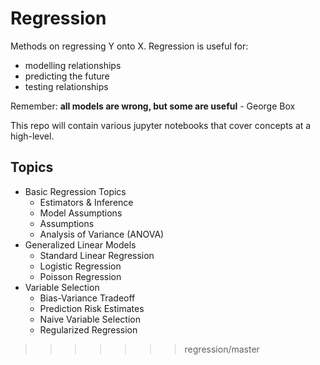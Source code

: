 # Regression

Methods on regressing Y onto X. Regression is useful for:

* modelling relationships
* predicting the future
* testing relationships

Remember: **all models are wrong, but some are useful** - George Box

This repo will contain various jupyter notebooks that cover concepts at a high-level.

## Topics

* Basic Regression Topics
  * Estimators & Inference
  * Model Assumptions
  * Assumptions 
  * Analysis of Variance (ANOVA)
* Generalized Linear Models
  * Standard Linear Regression
  * Logistic Regression
  * Poisson Regression
* Variable Selection
  * Bias-Variance Tradeoff
  * Prediction Risk Estimates
  * Naive Variable Selection
  * Regularized Regression
>>>>>>> regression/master
